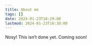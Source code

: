 ```yaml
---
title: About me
tags: []
date: 2024-01-23T16:29:00
lastmod: 2024-01-23T16:30:00
---
```

Nosy! This isn’t done yet. Coming soon!